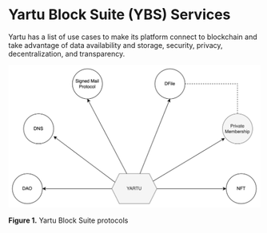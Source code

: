 # Yartu Block Suite (YBS) Services

Yartu has a list of use cases to make its platform connect to blockchain and take advantage of data availability and storage, security, privacy, decentralization, and transparency. 


![Yartu Block Suite protocols](/images/protocols_index_1.png)

**Figure 1.** Yartu Block Suite protocols
